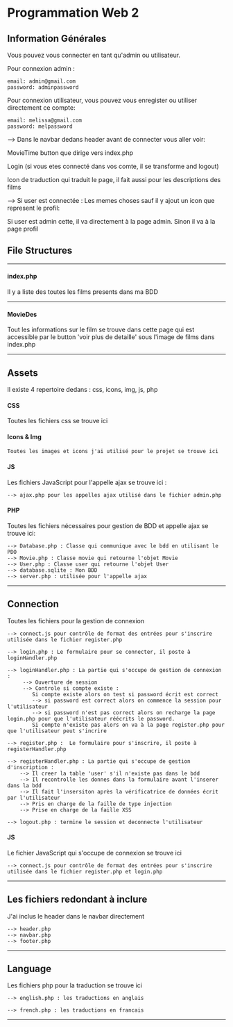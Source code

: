 # Programmation Web 2

## Information Générales
Vous pouvez vous connecter en tant qu'admin ou utilisateur. 

Pour connexion admin : 

    email: admin@gmail.com
    password: adminpassword
Pour connexion utilisateur, vous pouvez vous enregister ou utiliser directement ce compte:

    email: melissa@gmail.com
    password: melpassword

--> Dans le navbar dedans header avant de connecter vous aller voir:

MovieTime button que dirige vers index.php

Login (si vous etes connecté dans vos comte, il se transforme and logout)

Icon de traduction qui traduit le page, il fait aussi pour les descriptions des films

--> Si user est connectée :
Les memes choses sauf il y ajout un icon que represent le profil:

Si user est admin cette, il va directement à la page admin.
Sinon il va à la page profil

## File Structures

---

#### index.php
Il y a liste des toutes les films presents dans ma BDD

---
#### MovieDes
Tout les informations sur le film se trouve dans cette page qui est accessible par le button 'voir plus de detaille' sous l'image de films dans index.php 

---
## Assets
Il existe 4 repertoire dedans : css, icons, img, js, php

#### CSS
Toutes les fichiers css se trouve ici

#### Icons & Img
    Toutes les images et icons j'ai utilisé pour le projet se trouve ici

#### JS
Les fichiers JavaScript pour l'appelle ajax se trouve ici :

    --> ajax.php pour les appelles ajax utilisé dans le fichier admin.php
    
#### PHP
Toutes les fichiers nécessaires pour gestion de BDD et appelle ajax se trouve ici: 

    --> Database.php : Classe qui communique avec le bdd en utilisant le PDO
    --> Movie.php : Classe movie qui retourne l'objet Movie
    --> User.php : Classe user qui retourne l'objet User
    --> database.sqlite : Mon BDD
    --> server.php : utilisée pour l'appelle ajax 
-------------------------------
## Connection
Toutes les fichiers pour la gestion de connexion

    --> connect.js pour contrôle de format des entrées pour s'inscrire utilisée dans le fichier register.php
    
    --> login.php : Le formulaire pour se connecter, il poste à loginHandler.php

    --> loginHandler.php : La partie qui s'occupe de gestion de connexion :
         --> Ouverture de session
         --> Controle si compte existe :
            Si compte existe alors on test si password écrit est correct
            --> si password est correct alors on commence la session pour l'utilisateur
            --> si password n'est pas correct alors on recharge la page login.php pour que l'utilisateur réécrits le password.
            Si compte n'existe pas alors on va à la page register.php pour que l'utilisateur peut s'incrire
    
    --> register.php :  Le formulaire pour s'inscrire, il poste à registerHandler.php
    
    --> registerHandler.php : La partie qui s'occupe de gestion d'inscription :
        --> Il creer la table 'user' s'il n'existe pas dans le bdd
        --> Il recontrolle les donnes dans la formulaire avant l'inserer dans la bdd
        --> Il fait l'insersiton après la vérificatrice de données écrit par l'utilisateur
        --> Pris en charge de la faille de type injection
        --> Prise en charge de la faille XSS

    --> logout.php : termine le session et deconnecte l'utilisateur
#### JS
Le fichier JavaScript qui s'occupe de connexion se trouve ici

    --> connect.js pour contrôle de format des entrées pour s'inscrire utilisée dans le fichier register.php et login.php

----

## Les fichiers redondant à inclure
J'ai inclus le header dans le navbar directement

    --> header.php
    --> navbar.php
    --> footer.php


----
## Language
Les fichiers php pour la traduction se trouve ici

    --> english.php : les traductions en anglais
    
    --> french.php : les traductions en francais
---

